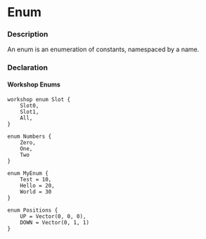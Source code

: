 # Enum

### Description

An enum is an enumeration of constants, namespaced by a name.

### Declaration


#### Workshop Enums
```
workshop enum Slot {
    Slot0,
    Slot1,
    All,
}
```

```
enum Numbers {
    Zero,
    One,
    Two
}

enum MyEnum {
    Test = 10,
    Hello = 20,
    World = 30
}

enum Positions {
    UP = Vector(0, 0, 0),
    DOWN = Vector(0, 1, 1)
}
```